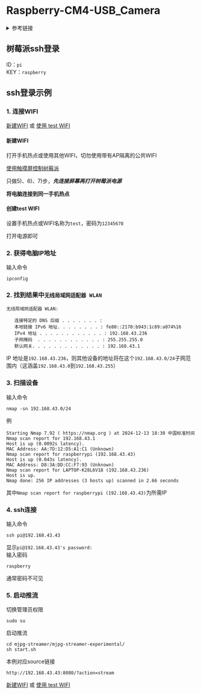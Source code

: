 # Raspberry-CM4-USB_Camera

<details>
<summary>参考链接</summary>
    
## ip查找及登录  
1. [使用触摸屏控制树莓派](https://www.waveshare.net/wiki/15.6inch_HDMI_LCD_(H)_(%E5%B8%A6%E5%A4%96%E5%A3%B3)#.E6.90.AD.E9.85.8D.E6.A0.91.E8.8E.93.E6.B4.BE.E4.BD.BF.E7.94.A8)  
只做5)、6)、7)步  
__先连接屏幕再打开树莓派电源__，与电脑连接到同一手机热点  
2. [使用nmap指令获取树莓派ip](https://www.waveshare.net/wiki/Raspberry_Pi_Documentation#.E4.BD.BF.E7.94.A8nmap.E6.8C.87.E4.BB.A4.E8.8E.B7.E5.8F.96)  
3. [ssh、putty&vnc登录](https://www.waveshare.net/wiki/Raspberry_Pi_Documentation#SSH.E7.99.BB.E5.BD.95)  
 VNC为可视化界面，但putty、命令行更流畅
4. [摄像头校验&MJPG-streamer启动](https://www.waveshare.net/wiki/Raspberry_Pi_Documentation#MJPG-streamer)
   __无需执行安装及下载__
   
</details>

## 树莓派ssh登录  
ID：`pi`  
KEY：`raspberry`  
## ssh登录示例
### 1. 连接WIFI
[新建WIFI](#新建wifi) 或 [使用 test WIFI](#创建test-wifi)
#### 新建WIFI
打开手机热点或使用其他WIFI，切勿使用带有AP隔离的公共WIFI

[使用触摸屏控制树莓派](https://www.waveshare.net/wiki/15.6inch_HDMI_LCD_(H)_(%E5%B8%A6%E5%A4%96%E5%A3%B3)#.E6.90.AD.E9.85.8D.E6.A0.91.E8.8E.93.E6.B4.BE.E4.BD.BF.E7.94.A8)

只做5)、6)、7)步，_**先连接屏幕再打开树莓派电源**_

__将电脑连接到同一手机热点__
#### 创建test WIFI
设置手机热点或WIFI名称为`test`，密码为`12345678`

打开电源即可

### 2. 获得电脑IP地址

输入命令

    ipconfig
### 2. 找到结果中`无线局域网适配器 WLAN`

    无线局域网适配器 WLAN:
    
       连接特定的 DNS 后缀 . . . . . . . :
       本地链接 IPv6 地址. . . . . . . . : fe80::2170:b943:1c89:a074%16
       IPv4 地址 . . . . . . . . . . . . : 192.168.43.236
       子网掩码  . . . . . . . . . . . . : 255.255.255.0
       默认网关. . . . . . . . . . . . . : 192.168.43.1
IP 地址是`192.168.43.236`，则其他设备的地址将在这个`192.168.43.0/24`子网范围内（这涵盖`192.168.43.0`到`192.168.43.255`）  
### 3. 扫描设备
输入命令

    nmap -sn 192.168.43.0/24
例
   
    Starting Nmap 7.92 ( https://nmap.org ) at 2024-12-13 18:30 中国标准时间
    Nmap scan report for 192.168.43.1
    Host is up (0.0092s latency).
    MAC Address: AA:7D:12:D5:A1:C1 (Unknown)
    Nmap scan report for raspberrypi (192.168.43.43)
    Host is up (0.043s latency).
    MAC Address: D8:3A:DD:CC:F7:93 (Unknown)
    Nmap scan report for LAPTOP-K28L6V18 (192.168.43.236)
    Host is up.
    Nmap done: 256 IP addresses (3 hosts up) scanned in 2.66 seconds
其中`Nmap scan report for raspberrypi (192.168.43.43)`为所需IP
### 4. ssh连接
输入命令

    ssh pi@192.168.43.43
显示`pi@192.168.43.43's password:`  
输入密码

    raspberry
通常密码不可见
### 5. 启动推流
切换管理员权限

    sudo su
启动推流

    cd mjpg-streamer/mjpg-streamer-experimental/
    sh start.sh
本例对应source链接

    http://192.168.43.43:8080/?action=stream

[新建WIFI](#新建wifi) 或 [使用 test WIFI](#创建test-wifi)
